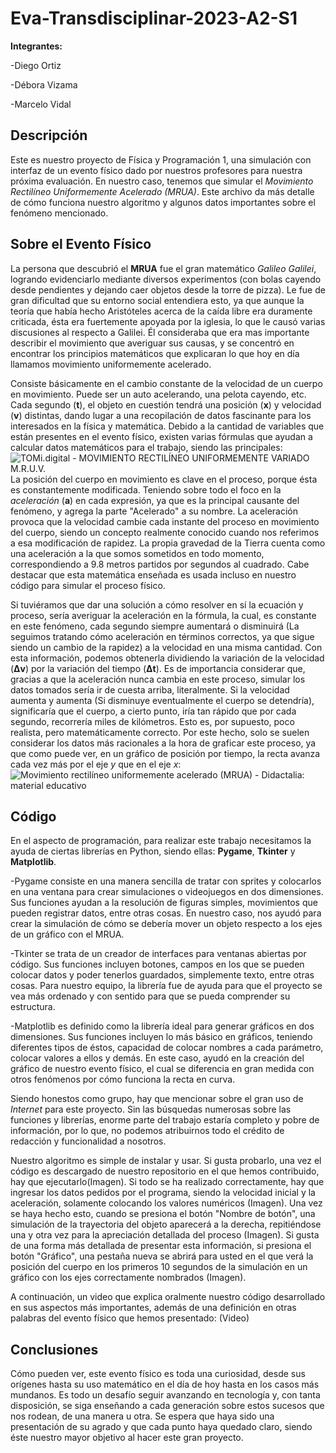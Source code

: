 # Eva-Transdisciplinar-2023-A2-S1


**Integrantes:**

-Diego Ortiz

-Débora Vizama

-Marcelo Vidal


## Descripción

Este es nuestro proyecto de Física y Programación 1, una simulación con interfaz de un evento físico dado por nuestros profesores para nuestra próxima evaluación. En nuestro caso, tenemos que simular el *Movimiento Rectilíneo Uniformemente Acelerado (MRUA)*. Este archivo da más detalle de cómo funciona nuestro algoritmo y algunos datos importantes sobre el fenómeno mencionado. 
  
  

## Sobre el Evento Físico

La persona que descubrió el **MRUA** fue el gran matemático *Galileo Galilei*, logrando evidenciarlo mediante diversos experimentos (con bolas cayendo desde pendientes y dejando caer objetos desde la torre de pizza). Le fue de gran dificultad que su entorno social entendiera esto, ya que aunque la teoría que había hecho Aristóteles acerca de la caída libre era duramente criticada, ésta era fuertemente apoyada por la iglesia, lo que le causó varias discusiones al respecto a Galilei. Él consideraba que era mas importante describir el movimiento que averiguar sus causas, y se concentró en encontrar los principios matemáticos que explicaran lo que hoy en día llamamos movimiento uniformemente acelerado.

Consiste básicamente en el cambio constante de la velocidad de un cuerpo en movimiento. Puede ser un auto acelerando, una pelota cayendo, etc. Cada segundo (**t**), el objeto en cuestión tendrá una posición (**x**) y velocidad (**v**) distintas, dando lugar a una recopilación de datos fascinante para los interesados en la física y matemática.
Debido a la cantidad de variables que están presentes en el evento físico, existen varias fórmulas que ayudan a calcular datos matemáticos para el trabajo, siendo las principales:
![TOMi.digital - MOVIMIENTO RECTILÍNEO UNIFORMEMENTE VARIADO M.R.U.V.](https://tomi-digital-resources.storage.googleapis.com/images/classes/resources/rsc-224253-5f025fdf81dc2.jpeg)
La posición del cuerpo en movimiento es clave en el proceso, porque ésta es constantemente modificada.
Teniendo sobre todo el foco en la *aceleración* (**a**) en cada expresión, ya que es la principal causante del fenómeno, y agrega la parte "Acelerado" a su nombre. La aceleración provoca que la velocidad cambie cada instante del proceso en movimiento del cuerpo, siendo un concepto realmente conocido cuando nos referimos a esa modificación de rapidez. La propia gravedad de la Tierra cuenta como una aceleración a la que somos sometidos en todo momento, correspondiendo a 9.8 metros partidos por segundos al cuadrado.
Cabe destacar que esta matemática enseñada es usada incluso en nuestro código para simular el proceso físico.

Si tuviéramos que dar una solución a cómo resolver en sí la ecuación y proceso, sería averiguar la aceleración en la fórmula, la cual, es constante en este fenómeno, cada segundo siempre aumentará o disminuirá (La seguimos tratando cómo aceleración en términos correctos, ya que sigue siendo un cambio de la rapidez) a la velocidad en una misma cantidad. Con esta información, podemos obtenerla dividiendo la variación de la velocidad (**Δv**) por la variación del tiempo (**Δt**). Es de importancia considerar que, gracias a que la aceleración nunca cambia en este proceso, simular los datos tomados sería ir de cuesta arriba, literalmente. Si la velocidad aumenta y aumenta (Si disminuye eventualmente el cuerpo se detendría), significaría que el cuerpo, a cierto punto, iría tan rápido que por cada segundo, recorrería miles de kilómetros. Esto es, por supuesto, poco realista, pero matemáticamente correcto. Por este hecho, solo se suelen considerar los datos más racionales a la hora de graficar este proceso, ya que como puede ver, en un gráfico de posición por tiempo, la recta avanza cada vez más por el eje *y* que en el eje *x*:
![Movimiento rectilíneo uniformemente acelerado (MRUA) - Didactalia: material  educativo](https://www.matesfacil.com/fisica/cinematica/MRUA/Z3.png)


## Código
En el aspecto de programación, para realizar este trabajo necesitamos la ayuda de ciertas librerías en Python, siendo ellas: **Pygame**, **Tkinter** y **Matplotlib**. 

-Pygame consiste en una manera sencilla de tratar con sprites y colocarlos en una ventana para crear simulaciones o videojuegos en dos dimensiones. Sus funciones ayudan a la resolución de figuras simples, movimientos que pueden registrar datos, entre otras cosas. En nuestro caso, nos ayudó para crear la simulación de cómo se debería mover un objeto respecto a los ejes de un gráfico con el MRUA.

-Tkinter se trata de un creador de interfaces para ventanas abiertas por código. Sus funciones incluyen botones, campos en los que se pueden colocar datos y poder tenerlos guardados, simplemente texto, entre otras cosas. Para nuestro equipo, la librería fue de ayuda para que el proyecto se vea más ordenado y con sentido para que se pueda comprender su estructura.

-Matplotlib es definido como la librería ideal para generar gráficos en dos dimensiones. Sus funciones incluyen lo más básico en gráficos, teniendo diferentes tipos de éstos, capacidad de colocar nombres a cada parámetro, colocar valores a ellos y demás. En este caso, ayudó en la creación del gráfico de nuestro evento físico, el cual se diferencia en gran medida con otros fenómenos por cómo funciona la recta en curva.

Siendo honestos como grupo, hay que mencionar sobre el gran uso de *Internet* para este proyecto. Sin las búsquedas numerosas sobre las funciones y librerías, enorme parte del trabajo estaría completo y pobre de información, por lo que, no podemos atribuirnos todo el crédito de redacción y funcionalidad a nosotros.

Nuestro algoritmo es simple de instalar y usar. Si gusta probarlo, una vez el código es descargado de nuestro repositorio en el que hemos contribuido, hay que ejecutarlo(Imagen). Si todo se ha realizado correctamente, hay que ingresar los datos pedidos por el programa, siendo la velocidad inicial y la aceleración, solamente colocando los valores numéricos (Imagen). Una vez se haya hecho esto, cuando se presiona el botón "Nombre de botón", una simulación de la trayectoria del objeto aparecerá a la derecha, repitiéndose una y otra vez para la apreciación detallada del proceso (Imagen). Si gusta de una forma más detallada de presentar esta información, si presiona el botón "Gráfico", una pestaña nueva se abrirá para usted en el que verá la posición del cuerpo en los primeros 10 segundos de la simulación en un gráfico con los ejes correctamente nombrados (Imagen).

A continuación, un video que explica oralmente nuestro código desarrollado en sus aspectos más importantes, además de una definición en otras palabras del evento físico que hemos presentado:
(Video)
 

## Conclusiones
Cómo pueden ver, este evento físico es toda una curiosidad, desde sus orígenes hasta su uso matemático en el día de hoy hasta en los casos más mundanos. Es todo un desafío seguir avanzando en tecnología y, con tanta disposición, se siga enseñando a cada generación sobre estos sucesos que nos rodean, de una manera u otra. Se espera que haya sido una presentación de su agrado y que cada punto haya quedado claro, siendo éste nuestro mayor objetivo al hacer este gran proyecto.
